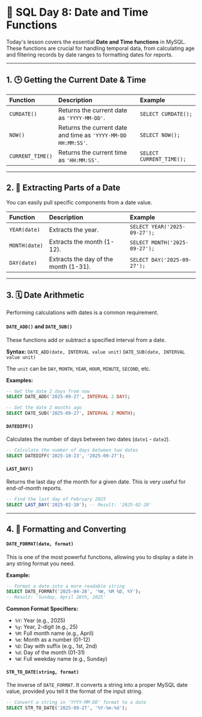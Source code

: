 # 📘 SQL Day 8: Date and Time Functions

Today's lesson covers the essential **Date and Time functions** in MySQL. These functions are crucial for handling temporal data, from calculating age and filtering records by date ranges to formatting dates for reports.

---

## 1. 🕒 Getting the Current Date & Time

| Function | Description | Example |
| :--- | :--- | :--- |
| `CURDATE()` | Returns the current date as `'YYYY-MM-DD'`. | `SELECT CURDATE();` |
| `NOW()` | Returns the current date and time as `'YYYY-MM-DD HH:MM:SS'`. | `SELECT NOW();` |
| `CURRENT_TIME()` | Returns the current time as `'HH:MM:SS'`. | `SELECT CURRENT_TIME();` |

---

## 2. 🧩 Extracting Parts of a Date

You can easily pull specific components from a date value.

| Function | Description | Example |
| :--- | :--- | :--- |
| `YEAR(date)` | Extracts the year. | `SELECT YEAR('2025-09-27');` |
| `MONTH(date)` | Extracts the month (1-12). | `SELECT MONTH('2025-09-27');` |
| `DAY(date)` | Extracts the day of the month (1-31). | `SELECT DAY('2025-09-27');` |

---

## 3. 🗓️ Date Arithmetic

Performing calculations with dates is a common requirement.

#### `DATE_ADD()` and `DATE_SUB()`
These functions add or subtract a specified interval from a date.

**Syntax:**
`DATE_ADD(date, INTERVAL value unit)`
`DATE_SUB(date, INTERVAL value unit)`

The `unit` can be `DAY`, `MONTH`, `YEAR`, `HOUR`, `MINUTE`, `SECOND`, etc.

**Examples:**
```sql
-- Get the date 2 days from now
SELECT DATE_ADD('2025-09-27', INTERVAL 2 DAY);

-- Get the date 2 months ago
SELECT DATE_SUB('2025-09-27', INTERVAL 2 MONTH);
```

#### `DATEDIFF()`
Calculates the number of days between two dates (`date1` - `date2`).
```sql
-- Calculate the number of days between two dates
SELECT DATEDIFF('2025-10-23', '2025-09-27');
```

#### `LAST_DAY()`
Returns the last day of the month for a given date. This is very useful for end-of-month reports.
```sql
-- Find the last day of February 2025
SELECT LAST_DAY('2025-02-10'); -- Result: '2025-02-28'
```

---

## 4. 🔄 Formatting and Converting

#### `DATE_FORMAT(date, format)`
This is one of the most powerful functions, allowing you to display a date in any string format you need.

**Example:**
```sql
-- Format a date into a more readable string
SELECT DATE_FORMAT('2025-04-28', '%W, %M %D, %Y');
-- Result: 'Sunday, April 28th, 2025'
```

**Common Format Specifiers:**
- `%Y`: Year (e.g., 2025)
- `%y`: Year, 2-digit (e.g., 25)
- `%M`: Full month name (e.g., April)
- `%m`: Month as a number (01-12)
- `%D`: Day with suffix (e.g., 1st, 2nd)
- `%d`: Day of the month (01-31)
- `%W`: Full weekday name (e.g., Sunday)

#### `STR_TO_DATE(string, format)`
The inverse of `DATE_FORMAT`. It converts a string into a proper MySQL date value, provided you tell it the format of the input string.
```sql
-- Convert a string in 'YYYY-MM-DD' format to a date
SELECT STR_TO_DATE('2025-09-27', '%Y-%m-%d');
```
